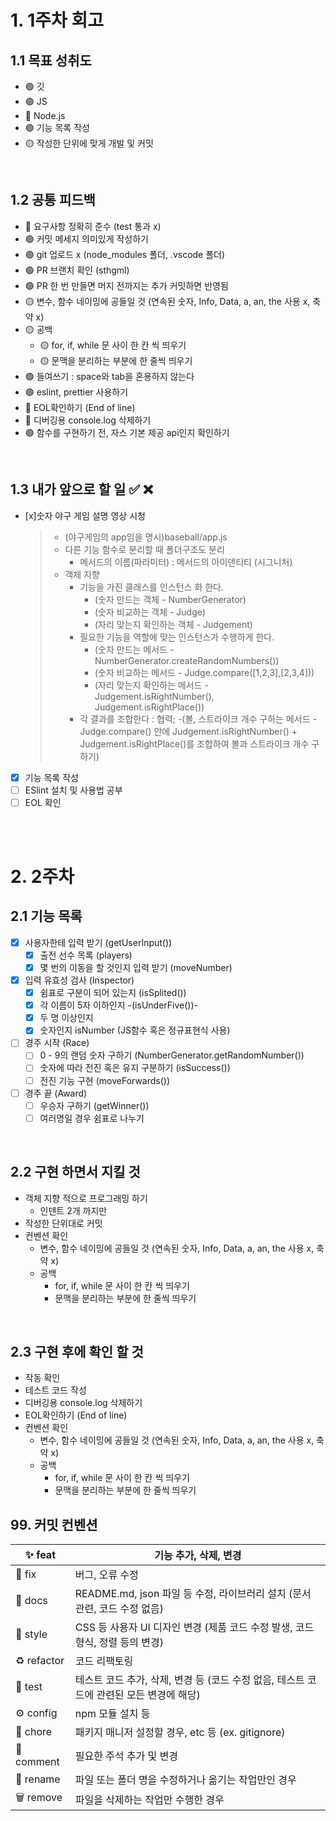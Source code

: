 # 1. 1주차 회고
## 1.1 목표 성취도 
- 🟢 깃 
- 🟢 JS 
- 🔴 Node.js 
- 🟢 기능 목록 작성 
- 🟡 작성한 단위에 맞게 개발 및 커밋 

<br />
 
## 1.2 공통 피드백
- 🔴 요구사항 정확히 준수  (test 통과 x)
- 🟢 커밋 메세지 의미있게 작성하기 
- 🟢 git 업로드 x (node_modules 폴더, .vscode 폴더) 
- 🟢 PR 브랜치 확인 (sthgml) 
- 🟢 PR 한 번 만들면 머지 전까지는 추가 커밋하면 반영됨 
- 🟡 변수, 함수 네이밍에 공들일 것 (연속된 숫자, Info, Data, a, an, the 사용 x, 축약 x) 
- 🟡 공백 
  - 🟡 for, if, while 문 사이 한 칸 씩 띄우기 
  - 🟡 문맥을 분리하는 부분에 한 줄씩 띄우기 
- 🟢 들여쓰기 : space와 tab을 혼용하지 않는다 
- 🟢 eslint, prettier 사용하기 
- 🔴 EOL확인하기 (End of line) 
- 🔴 디버깅용 console.log 삭제하기 
- 🟢 함수를 구현하기 전, 자스 기본 제공 api인지 확인하기 

<br />
 
## 1.3 내가 앞으로 할 일 ✅ ❌
- [x]숫자 야구 게임 설명 영상 시청 
  > - (야구게임의 app임을 명시)baseball/app.js
  > - 다른 기능 함수로 분리할 때 폴더구조도 분리
  >   - 메서드의 이름(파라미터) : 메서드의 아이덴티티 (시그니처)
  > - 객체 지향
  >   - 기능을 가진 클래스를 인스턴스 화 한다. 
  >     - (숫자 만드는 객체 - NumberGenerator) 
  >     - (숫자 비교하는 객체 - Judge)
  >     - (자리 맞는지 확인하는 객체 - Judgement)
  >   - 필요한 기능을 역할에 맞는 인스턴스가 수행하게 한다. 
  >     - (숫자 만드는 메서드 - NumberGenerator.createRandomNumbers())
  >     - (숫자 비교하는 메서드 - Judge.compare([1,2,3],[2,3,4]))
  >     - (자리 맞는지 확인하는 메서드 - Judgement.isRightNumber(), Judgement.isRightPlace())
  >   - 각 결과를 조합한다 : 협력; 
  >     -(볼, 스트라이크 개수 구하는 메서드 - Judge.compare() 안에 Judgement.isRightNumber() + Judgement.isRightPlace()를 조합하여 볼과 스트라이크 개수 구하기)
- [x] 기능 목록 작성  
- [ ] ESlint 설치 및 사용법 공부
- [ ] EOL 확인

<br />
 
<br />
 
# 2. 2주차 
## 2.1 기능 목록
- [x] 사용자한테 입력 받기 (getUserInput())
  - [x] 출전 선수 목록 (players)
  - [x] 몇 번의 이동을 할 것인지 입력 받기 (moveNumber)
- [x] 입력 유효성 검사 (Inspector)
  - [x] 쉼표로 구분이 되어 있는지 (isSplited())
  - [x] 각 이름이 5자 이하인지 -(isUnderFive())-
  - [x] 두 명 이상인지
  - [x] 숫자인지 isNumber (JS함수 혹은 정규표현식 사용)
- [ ] 경주 시작 (Race)
  - [ ] 0 - 9의 랜덤 숫자 구하기 (NumberGenerator.getRandomNumber())
  - [ ] 숫자에 따라 전진 혹은 유지 구분하기 (isSuccess())
  - [ ] 전진 기능 구현 (moveForwards())
- [ ] 경주 끝 (Award) 
  - [ ] 우승자 구하기 (getWinner())
  - [ ] 여러명일 경우 쉼표로 나누기

<br />
 
## 2.2 구현 하면서 지킬 것
- 객체 지향 적으로 프로그래밍 하기 
  - 인덴트 2개 까지만
- 작성한 단위대로 커밋 
- 컨벤션 확인
  - 변수, 함수 네이밍에 공들일 것 (연속된 숫자, Info, Data, a, an, the 사용 x, 축약 x)
  - 공백  
    - for, if, while 문 사이 한 칸 씩 띄우기
    - 문맥을 분리하는 부분에 한 줄씩 띄우기

<br />
 
## 2.3 구현 후에 확인 할 것
- 작동 확인 
- 테스트 코드 작성
- 디버깅용 console.log 삭제하기 
- EOL확인하기 (End of line) 
- 컨벤션 확인
  - 변수, 함수 네이밍에 공들일 것 (연속된 숫자, Info, Data, a, an, the 사용 x, 축약 x)
  - 공백  
    - for, if, while 문 사이 한 칸 씩 띄우기
    - 문맥을 분리하는 부분에 한 줄씩 띄우기

## 99. 커밋 컨벤션
| ✨ feat | 기능 추가, 삭제, 변경 |
| --- | --- |
| 🐛 fix | 버그, 오류 수정 |
| 📝 docs | README.md, json 파일 등 수정, 라이브러리 설치 (문서 관련, 코드 수정 없음) |
| 🎨 style | CSS 등 사용자 UI 디자인 변경 (제품 코드 수정 발생, 코드 형식, 정렬 등의 변경) |
| ♻️ refactor | 코드 리팩토링 |
| 🧪 test | 테스트 코드 추가, 삭제, 변경 등 (코드 수정 없음, 테스트 코드에 관련된 모든 변경에 해당) |
| ⚙️ config | npm 모듈 설치 등 |
| 🌱 chore | 패키지 매니저 설정할 경우, etc 등 (ex. gitignore) |
| 💬 comment | 필요한 주석 추가 및 변경 |
| 🚚 rename | 파일 또는 폴더 명을 수정하거나 옮기는 작업만인 경우 |
| 🗑️ remove | 파일을 삭제하는 작업만 수행한 경우 |